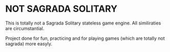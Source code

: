 # NOT SAGRADA SOLITARY

This is totally not a Sagrada Solitary stateless game engine.
All similiraties are circumstantial.

Project done for fun, practicing and for playing games (which are totally not sagrada) more easyly.
